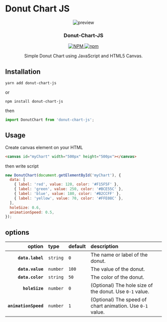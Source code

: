 # Donut Chart JS

<p align="center">
  <img src="https://user-images.githubusercontent.com/22045163/127536703-c31300ef-23e4-4831-8191-1600c40012db.gif" alt="preview" />
</p>

<h3 align="center">Donut-Chart-JS</h3>

<p align="center">
  <a href="./LICENSE">
    <img alt="NPM" src="https://img.shields.io/npm/l/donut-chart-js">
  </a>
  <a href="https://github.com/Seogeurim/donut-chart-js/releases">
    <img alt="npm" src="https://img.shields.io/npm/v/donut-chart-js">
  </a>
</p>

<p align="center">Simple Donut Chart using JavaScript and HTML5 Canvas.</p>

## Installation

```shell
yarn add donut-chart-js
```

or

```shell
npm install donut-chart-js
```

then

```js
import DonutChart from 'donut-chart-js';
```

## Usage

Create canvas element on your HTML

```html
<canvas id="myChart" width="500px" height="500px"></canvas>
```

then write script

```js
new DonutChart(document.getElementById('myChart'), {
  data: [
    { label: 'red', value: 120, color: '#F15F5F' },
    { label: 'green', value: 250, color: '#BCE55C' },
    { label: 'blue', value: 180, color: '#B2CCFF' },
    { label: 'yellow', value: 70, color: '#FFE08C' },
  ],
  holeSize: 0.6,
  animationSpeed: 0.5,
});
```

## options

|               option | type     | default | description                                               |
| -------------------: | :------- | :------ | :-------------------------------------------------------- |
|     **`data.label`** | `string` | `0`     | The name or label of the donut.                           |
|     **`data.value`** | `number` | `100`   | The value of the donut.                                   |
|     **`data.color`** | `string` | `50`    | The color of the donut.                                   |
|       **`holeSize`** | `number` | `0`     | (Optional) The hole size of the donut. Use `0-1` value.   |
| **`animationSpeed`** | `number` | `1`     | (Optional) The speed of chart animation. Use `0-1` value. |
